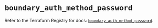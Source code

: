 # `boundary_auth_method_password`

Refer to the Terraform Registry for docs: [`boundary_auth_method_password`](https://registry.terraform.io/providers/hashicorp/boundary/1.4.0/docs/resources/auth_method_password).
